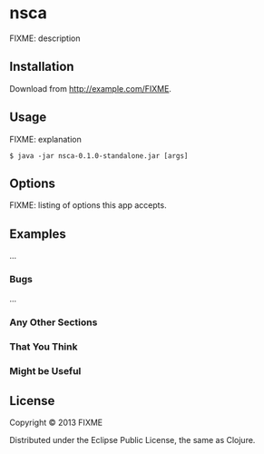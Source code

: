 # nsca

FIXME: description

## Installation

Download from http://example.com/FIXME.

## Usage

FIXME: explanation

    $ java -jar nsca-0.1.0-standalone.jar [args]

## Options

FIXME: listing of options this app accepts.

## Examples

...

### Bugs

...

### Any Other Sections
### That You Think
### Might be Useful

## License

Copyright © 2013 FIXME

Distributed under the Eclipse Public License, the same as Clojure.
